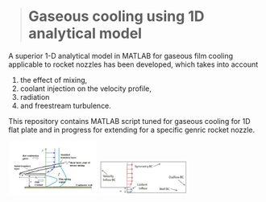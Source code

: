 ># Gaseous cooling using 1D analytical model 

A superior 1-D analytical model in MATLAB for  gaseous film cooling applicable to rocket nozzles has been developed, which takes into account
1) the effect of mixing,
2) coolant injection on the velocity profile,
3) radiation 
4) and freestream turbulence.


This repository contains MATLAB script tuned for gaseous cooling for 1D flat plate and in progress for extending for a specific genric rocket nozzle.

<img src="cooling.png" width="35%" />

<img src="fluent.PNG" width="35%" />


